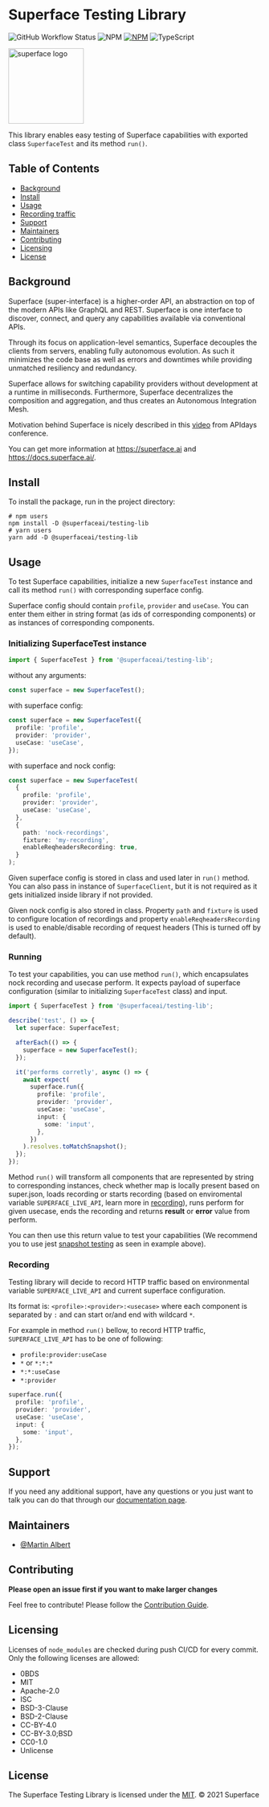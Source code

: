 # Superface Testing Library

![GitHub Workflow Status](https://img.shields.io/github/workflow/status/superfaceai/testing-lib/CI)
![NPM](https://img.shields.io/npm/v/@superfaceai/testing-lib)
[![NPM](https://img.shields.io/npm/l/@superfaceai/testing-lib)](LICENSE)
![TypeScript](https://img.shields.io/badge/%3C%2F%3E-Typescript-blue)

<img src="https://github.com/superfaceai/testing-lib/blob/main/docs/LogoGreen.png" alt="superface logo" width="150" height="150">

This library enables easy testing of Superface capabilities with exported class `SuperfaceTest` and its method `run()`.

## Table of Contents

- [Background](#background)
- [Install](#install)
- [Usage](#usage)
- [Recording traffic](#recording)
- [Support](#support)
- [Maintainers](#maintainers)
- [Contributing](#contributing)
- [Licensing](#licensing)
- [License](#license)

## Background

Superface (super-interface) is a higher-order API, an abstraction on top of the modern APIs like GraphQL and REST. Superface is one interface to discover, connect, and query any capabilities available via conventional APIs.

Through its focus on application-level semantics, Superface decouples the clients from servers, enabling fully autonomous evolution. As such it minimizes the code base as well as errors and downtimes while providing unmatched resiliency and redundancy.

Superface allows for switching capability providers without development at a runtime in milliseconds. Furthermore, Superface decentralizes the composition and aggregation, and thus creates an Autonomous Integration Mesh.

Motivation behind Superface is nicely described in this [video](https://www.youtube.com/watch?v=BCvq3NXFb94) from APIdays conference.

You can get more information at https://superface.ai and https://docs.superface.ai/.

## Install

To install the package, run in the project directory:

```
# npm users
npm install -D @superfaceai/testing-lib
# yarn users
yarn add -D @superfaceai/testing-lib
```

## Usage

To test Superface capabilities, initialize a new `SuperfaceTest` instance and call its method `run()` with corresponding superface config.

Superface config should contain `profile`, `provider` and `useCase`. You can enter them either in string format (as ids of corresponding components) or as instances of corresponding components.

### Initializing SuperfaceTest instance

```typescript
import { SuperfaceTest } from '@superfaceai/testing-lib';
```

without any arguments:

```typescript
const superface = new SuperfaceTest();
```

with superface config:

```typescript
const superface = new SuperfaceTest({
  profile: 'profile',
  provider: 'provider',
  useCase: 'useCase',
});
```

with superface and nock config:

```typescript
const superface = new SuperfaceTest(
  {
    profile: 'profile',
    provider: 'provider',
    useCase: 'useCase',
  },
  {
    path: 'nock-recordings',
    fixture: 'my-recording',
    enableReqheadersRecording: true,
  }
);
```

Given superface config is stored in class and used later in `run()` method. You can also pass in instance of `SuperfaceClient`, but it is not required as it gets initialized inside library if not provided.

Given nock config is also stored in class. Property `path` and `fixture` is used to configure location of recordings and property `enableReqheadersRecording` is used to enable/disable recording of request headers (This is turned off by default).

### Running

To test your capabilities, you can use method `run()`, which encapsulates nock recording and usecase perform. It expects payload of superface configuration (similar to initializing `SuperfaceTest` class) and input.

```typescript
import { SuperfaceTest } from '@superfaceai/testing-lib';

describe('test', () => {
  let superface: SuperfaceTest;

  afterEach(() => {
    superface = new SuperfaceTest();
  });

  it('performs corretly', async () => {
    await expect(
      superface.run({
        profile: 'profile',
        provider: 'provider',
        useCase: 'useCase',
        input: {
          some: 'input',
        },
      })
    ).resolves.toMatchSnapshot();
  });
});
```

Method `run()` will transform all components that are represented by string to corresponding instances, check whether map is locally present based on super.json, loads recording or starts recording (based on enviromental variable `SUPERFACE_LIVE_API`, learn more in [recording](#recording)), runs perform for given usecase, ends the recording and returns **result** or **error** value from perform.

You can then use this return value to test your capabilities (We recommend you to use jest [snapshot testing](https://jestjs.io/docs/snapshot-testing) as seen in example above).

### Recording

Testing library will decide to record HTTP traffic based on environmental variable `SUPERFACE_LIVE_API` and current superface configuration.

Its format is: `<profile>:<provider>:<usecase>` where each component is separated by `:` and can start or/and end with wildcard `*`.

For example in method `run()` bellow, to record HTTP traffic, `SUPERFACE_LIVE_API` has to be one of following:

- `profile:provider:useCase`
- `*` or `*:*:*`
- `*:*:useCase`
- `*:provider`

```typescript
superface.run({
  profile: 'profile',
  provider: 'provider',
  useCase: 'useCase',
  input: {
    some: 'input',
  },
});
```

## Support

If you need any additional support, have any questions or you just want to talk you can do that through our [documentation page](https://docs.superface.ai).

## Maintainers

- [@Martin Albert](https://github.com/martinalbert)

## Contributing

**Please open an issue first if you want to make larger changes**

Feel free to contribute! Please follow the [Contribution Guide](CONTRIBUTION_GUIDE.md).

## Licensing

Licenses of `node_modules` are checked during push CI/CD for every commit. Only the following licenses are allowed:

- 0BDS
- MIT
- Apache-2.0
- ISC
- BSD-3-Clause
- BSD-2-Clause
- CC-BY-4.0
- CC-BY-3.0;BSD
- CC0-1.0
- Unlicense

## License

The Superface Testing Library is licensed under the [MIT](LICENSE).
© 2021 Superface
